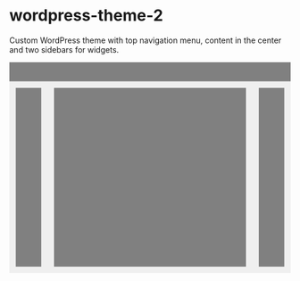 # wordpress-theme-2
Custom WordPress theme with top navigation menu, content in the center and two sidebars for widgets.

![Theme](screenshot.png)
